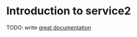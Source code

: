 # Introduction to service2

TODO: write [great documentation](http://jacobian.org/writing/great-documentation/what-to-write/)
